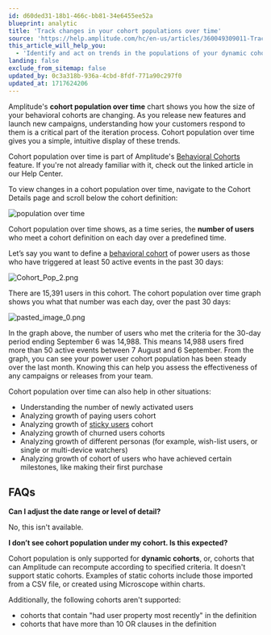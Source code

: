 ```yaml
---
id: d60ded31-18b1-466c-bb81-34e6455ee52a
blueprint: analytic
title: 'Track changes in your cohort populations over time'
source: 'https://help.amplitude.com/hc/en-us/articles/360049309011-Track-changes-in-your-cohort-populations-over-time'
this_article_will_help_you:
  - 'Identify and act on trends in the populations of your dynamic cohorts'
landing: false
exclude_from_sitemap: false
updated_by: 0c3a318b-936a-4cbd-8fdf-771a90c297f0
updated_at: 1717624206
---
```

Amplitude's **cohort population over time** chart shows you how the size of your behavioral cohorts are changing. As you release new features and launch new campaigns, understanding how your customers respond to them is a critical part of the iteration process. Cohort population over time gives you a simple, intuitive display of these trends.

Cohort population over time is part of Amplitude's [Behavioral Cohorts](/docs/analytics/behavioral-cohorts) feature. If you're not already familiar with it, check out the linked article in our Help Center.

To view changes in a cohort population over time, navigate to the Cohort Details page and scroll below the cohort definition:

![population over time](/docs/output/img/analytics/population-over-time.png)

Cohort population over time shows, as a time series, the **number of users** who meet a cohort definition on each day over a predefined time.

Let’s say you want to define a [behavioral cohort](/docs/analytics/behavioral-cohorts) of power users as those who have triggered at least 50 active events in the past 30 days:

![Cohort_Pop_2.png](/docs/output/img/analytics/Cohort_Pop_2.png)

There are 15,391 users in this cohort. The cohort population over time graph shows you what that number was each day, over the past 30 days:

![pasted_image_0.png](/docs/output/img/analytics/pasted_image_0.png)

In the graph above, the number of users who met the criteria for the 30-day period ending September 6 was 14,988. This means 14,988 users fired more than 50 active events between 7 August and 6 September. From the graph, you can see your power user cohort population has been steady over the last month. Knowing this can help you assess the effectiveness of any campaigns or releases from your team.

Cohort population over time can also help in other situations:

* Understanding the number of newly activated users
* Analyzing growth of paying users cohort
* Analyzing growth of [sticky users](/docs/analytics/charts/stickiness/stickiness-identify-features) cohort
* Analyzing growth of churned users cohorts
* Analyzing growth of different personas (for example, wish-list users, or single or multi-device watchers)
* Analyzing growth of cohort of users who have achieved certain milestones, like making their first purchase

## FAQs

**Can I adjust the date range or level of detail?**

No, this isn't available.

**I don’t see cohort population under my cohort. Is this expected?**

Cohort population is only supported for **dynamic cohorts**, or, cohorts that can Amplitude can recompute according to specified criteria. It doesn't support static cohorts. Examples of static cohorts include those imported from a CSV file, or created using Microscope within charts.

Additionally, the following cohorts aren't supported:

* cohorts that contain "had user property most recently" in the definition
* cohorts that have more than 10 OR clauses in the definition